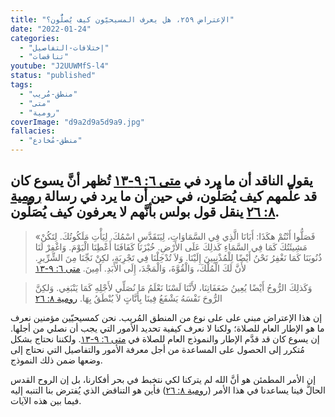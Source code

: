 ```yaml
---
title: "الإعتراض ٢٥٩، هل يعرف المسيحيّون كيف يُصلُّون؟"
date: "2022-01-24"
categories:
  - "إختلافات-التفاصيل"
  - "تناقضات"
youtube: "J2UUWMfS-l4"
status: "published"
tags:
  - "منطق-مُريب"
  - "متى"
  - "رومية"
coverImage: "d9a2d9a5d9a9.jpg"
fallacies:
  - "منطق-مُخادع"
---
```


## **يقول الناقد أن ما يرد في [متى ٦: ٩-١٣](https://www.bible.com//bible/101/MAT.6.9-13) تُظهر أنَّ يسوع كان قد علَّمهم كيف يُصَلُّون، في حين أن ما يرد في رسالة [رومية ٨: ٢٦](https://www.bible.com//bible/101/ROM.8.26) ينقل قول بولس بأنَّهم لا يعرفون كيف يُصَلُّون.**

> «فَصَلُّوا أَنْتُمْ هكَذَا: أَبَانَا الَّذِي فِي السَّمَاوَاتِ، لِيَتَقَدَّسِ اسْمُكَ. لِيَأْتِ مَلَكُوتُكَ. لِتَكُنْ مَشِيئَتُكَ كَمَا فِي السَّمَاءِ كَذلِكَ عَلَى الأَرْضِ. خُبْزَنَا كَفَافَنَا أَعْطِنَا الْيَوْمَ. وَاغْفِرْ لَنَا ذُنُوبَنَا كَمَا نَغْفِرُ نَحْنُ أَيْضًا لِلْمُذْنِبِينَ إِلَيْنَا. وَلاَ تُدْخِلْنَا فِي تَجْرِبَةٍ، لكِنْ نَجِّنَا مِنَ الشِّرِّيرِ. لأَنَّ لَكَ الْمُلْكَ، وَالْقُوَّةَ، وَالْمَجْدَ، إِلَى الأَبَدِ. آمِينَ. [متى ٦: ٩-١٣](https://www.bible.com//bible/101/MAT.6.9-13)

> وَكَذلِكَ الرُّوحُ أَيْضًا يُعِينُ ضَعَفَاتِنَا، لأَنَّنَا لَسْنَا نَعْلَمُ مَا نُصَلِّي لأَجْلِهِ كَمَا يَنْبَغِي. وَلكِنَّ الرُّوحَ نَفْسَهُ يَشْفَعُ فِينَا بِأَنَّاتٍ لاَ يُنْطَقُ بِهَا. [رومية ٨: ٢٦](https://www.bible.com//bible/101/ROM.826)

إن هذا الإعتراض مبني على على نوع من المنطق المُريب. نحن كمسيحيّين مؤمنين نعرف ما هو الإطار العام للصلاة؛ ولكنا لا نعرف كيفية تحديد الأمور التي يجب أن نصلي من أجلها. إن يسوع كان قد قدَّم الإطار والنموذج العام للصلاة في [متى ٦: ٩-١٣](https://www.bible.com//bible/101/MAT.6.9-13). ولكننا نحتاج بشكل مُتكرر إلى الحصول على المساعدة من أجل معرفة الأمور والتفاصيل التي نحتاج إلى وضعها ضمن ذلك النموذج.

إن الأمر المطمئن هو أنَّ الله لم يتركنا لكي نتخبط في بحر أفكارنا، بل إن الروح القدس الحالَّ فينا يساعدنا في هذا الأمر ([رومية ٨: ٢٦](https://www.bible.com//bible/101/ROM.826)) فأين هو التناقض الذي يُفترض بنا التنبه إليه فيما بين هذه الآيات.
